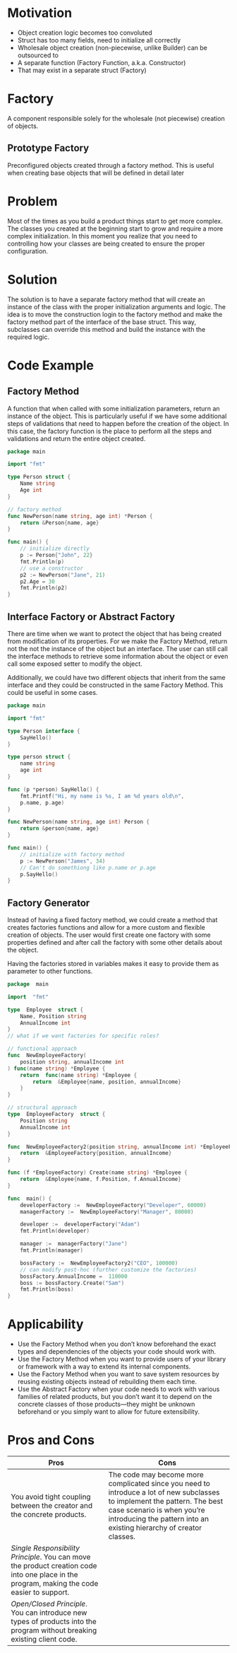 # Motivation

- Object creation logic becomes too convoluted
- Struct has too many fields, need to initialize all correctly
- Wholesale object creation (non-piecewise, unlike Builder) can be outsourced to
- A separate function (Factory Function, a.k.a. Constructor)
- That may exist in a separate struct (Factory)
  
# Factory

A component responsible solely for the wholesale (not piecewise) creation of objects.

## Prototype Factory

Preconfigured objects created through a factory method. This is useful when creating base objects that will be defined in detail later

# Problem

Most of the times as you build a product things start to get more complex. The classes you created at the beginning start to grow and require a more complex initialization. In this moment you realize that you need to controlling how your classes are being created to ensure the proper configuration.

# Solution

The solution is to have a separate factory method that will create an instance of the class with the proper initialization arguments and logic. The idea is to move the construction login to the factory method and make the factory method part of the interface of the base struct. This way, subclasses can override this method and build the instance with the required logic.

# Code Example

## Factory Method

A function that when called with some initialization parameters, return an instance of the object. This is particularly useful if we have some additional steps of validations that need to happen before the creation of the object. In this case, the factory function is the place to perform all the steps and validations and return the entire object created.

```go
package main

import "fmt"

type Person struct {
	Name string
	Age int
}

// factory method
func NewPerson(name string, age int) *Person {
	return &Person{name, age}
}

func main() {
	// initialize directly
	p := Person{"John", 22}
	fmt.Println(p)
	// use a constructor
	p2 := NewPerson("Jane", 21)
	p2.Age = 30
	fmt.Println(p2)
}
```

## Interface Factory or Abstract Factory

There are time when we want to protect the object that has being created from modification of its properties. For we make the Factory Method, return not the not the instance of the object but an interface. The user can still call the interface methods to retrieve some information about the object or even call some exposed setter to modify the object.

Additionally, we could have two different objects that inherit from the same interface and they could be constructed in the same Factory Method. This could be useful in some cases.

```go
package main

import "fmt"

type Person interface {
	SayHello()
}

type person struct {
	name string
	age int
}

func (p *person) SayHello() {
	fmt.Printf("Hi, my name is %s, I am %d years old\n",
	p.name, p.age)
}

func NewPerson(name string, age int) Person {
	return &person{name, age}
}

func main() {
	// initialize with factory method
	p := NewPerson("James", 34)
	// Can't do somethiong like p.name or p.age
	p.SayHello()
}
```

## Factory Generator

Instead of having a fixed factory method, we could create a method that creates factories functions and allow for a more custom and flexible creation of objects. The user would first create one factory with some properties defined and after call the factory with some other details about the object.

Having the factories stored in variables makes it easy to provide them as parameter to other functions.

```go
package  main

import  "fmt"

type  Employee  struct {
	Name, Position string
	AnnualIncome int
}
// what if we want factories for specific roles?

// functional approach
func  NewEmployeeFactory(
	position string, annualIncome int
) func(name string) *Employee {
	return  func(name string) *Employee {
		return  &Employee{name, position, annualIncome}
	}
}

// structural approach
type  EmployeeFactory  struct {
	Position string
	AnnualIncome int
}

func  NewEmployeeFactory2(position string, annualIncome int) *EmployeeFactory {
	return  &EmployeeFactory{position, annualIncome}
}

func (f *EmployeeFactory) Create(name string) *Employee {
	return  &Employee{name, f.Position, f.AnnualIncome}
}

func  main() {
	developerFactory :=  NewEmployeeFactory("Developer", 60000)
	managerFactory :=  NewEmployeeFactory("Manager", 80000)

	developer :=  developerFactory("Adam")
	fmt.Println(developer)

	manager :=  managerFactory("Jane")
	fmt.Println(manager)

	bossFactory :=  NewEmployeeFactory2("CEO", 100000)
	// can modify post-hoc (further customize the factories)
	bossFactory.AnnualIncome =  110000
	boss := bossFactory.Create("Sam")
	fmt.Println(boss)
}
```

# Applicability

* Use the Factory Method when you don’t know beforehand the exact types and dependencies of the objects your code should work with.
* Use the Factory Method when you want to provide users of your library or framework with a way to extend its internal components.
* Use the Factory Method when you want to save system resources by reusing existing objects instead of rebuilding them each time.
* Use the Abstract Factory when your code needs to work with various families of related products, but you don’t want it to depend on the concrete classes of those products—they might be unknown beforehand or you simply want to allow for future extensibility.

# Pros and Cons

| Pros | Cons |
|--|--|
| You avoid tight coupling between the creator and the concrete products. | The code may become more complicated since you need to introduce a lot of new subclasses to implement the pattern. The best case scenario is when you’re introducing the pattern into an existing hierarchy of creator classes. |
| _Single Responsibility Principle_. You can move the product creation code into one place in the program, making the code easier to support. |  |
| _Open/Closed Principle_. You can introduce new types of products into the program without breaking existing client code. |  |

